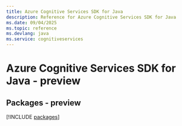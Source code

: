 ```yaml
---
title: Azure Cognitive Services SDK for Java
description: Reference for Azure Cognitive Services SDK for Java
ms.date: 09/04/2025
ms.topic: reference
ms.devlang: java
ms.service: cognitiveservices
---
```

# Azure Cognitive Services SDK for Java - preview
## Packages - preview
[!INCLUDE [packages](cognitive-services-index.md)]